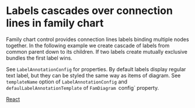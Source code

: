 # Labels cascades over connection lines in family chart
Family chart control provides connection lines labels binding multiple nodes together. In the following example we create cascade of labels from common parent down to its children. If two labels create mutually exclusive bundles the first label wins.

See `LabelAnnotationConfig` for properties. By default labels display regular text label, but they can be styled the same way as items of diagram. See `templateName` option of `LabelAnnotationConfig` and `defaulLabelAnnotationTemplate` of `FamDiagram `config` property.

[React](../src/Samples/LabelsCascadesInFamilyChart.js)
